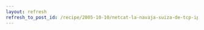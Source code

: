 ```yaml
---
layout: refresh
refresh_to_post_id: /recipe/2005-10-10/netcat-la-navaja-suiza-de-tcp-ip.html
---
```

